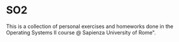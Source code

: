 # SO2
This is a collection of personal exercises and homeworks done in the Operating Systems II course @ Sapienza University of Rome".
